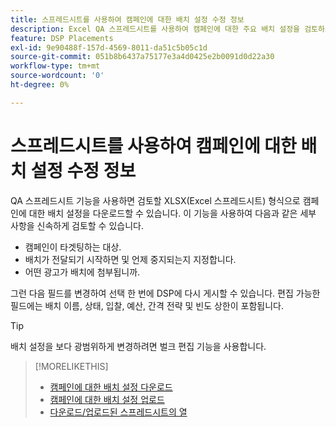 ```yaml
---
title: 스프레드시트를 사용하여 캠페인에 대한 배치 설정 수정 정보
description: Excel QA 스프레드시트를 사용하여 캠페인에 대한 주요 배치 설정을 검토하고 편집하는 방법을 알아봅니다.
feature: DSP Placements
exl-id: 9e90488f-157d-4569-8011-da51c5b05c1d
source-git-commit: 051b8b6437a75177e3a4d0425e2b0091d0d22a30
workflow-type: tm+mt
source-wordcount: '0'
ht-degree: 0%

---
```


# 스프레드시트를 사용하여 캠페인에 대한 배치 설정 수정 정보

QA 스프레드시트 기능을 사용하면 검토할 XLSX(Excel 스프레드시트) 형식으로 캠페인에 대한 배치 설정을 다운로드할 수 있습니다. 이 기능을 사용하여 다음과 같은 세부 사항을 신속하게 검토할 수 있습니다.

* 캠페인이 타겟팅하는 대상.
* 배치가 전달되기 시작하면 및 언제 중지되는지 지정합니다.
* 어떤 광고가 배치에 첨부됩니까.

그런 다음 필드를 변경하여 선택 한 번에 DSP에 다시 게시할 수 있습니다. 편집 가능한 필드에는 배치 이름, 상태, 입찰, 예산, 간격 전략 및 빈도 상한이 포함됩니다.

>[!TIP]
>
>배치 설정을 보다 광범위하게 변경하려면 벌크 편집 기능을 사용합니다.<!-- add link once we have help on it -->

>[!MORELIKETHIS]
>
>* [캠페인에 대한 배치 설정 다운로드](qa-sheet-download.md)
>* [캠페인에 대한 배치 설정 업로드](qa-sheet-upload.md)
>* [다운로드/업로드된 스프레드시트의 열](qa-sheet-columns.md)

